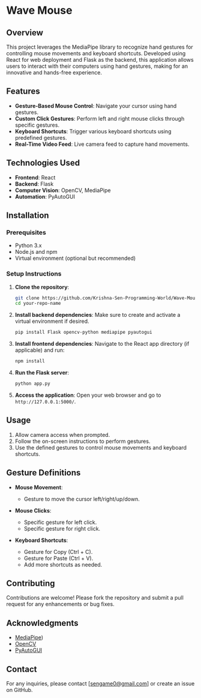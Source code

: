 # Wave Mouse

## Overview
This project leverages the MediaPipe library to recognize hand gestures for controlling mouse movements and keyboard shortcuts. Developed using React for web deployment and Flask as the backend, this application allows users to interact with their computers using hand gestures, making for an innovative and hands-free experience.

## Features
- **Gesture-Based Mouse Control**: Navigate your cursor using hand gestures.
- **Custom Click Gestures**: Perform left and right mouse clicks through specific gestures.
- **Keyboard Shortcuts**: Trigger various keyboard shortcuts using predefined gestures.
- **Real-Time Video Feed**: Live camera feed to capture hand movements.

## Technologies Used
- **Frontend**: React
- **Backend**: Flask
- **Computer Vision**: OpenCV, MediaPipe
- **Automation**: PyAutoGUI

## Installation

### Prerequisites
- Python 3.x
- Node.js and npm
- Virtual environment (optional but recommended)

### Setup Instructions

1. **Clone the repository**:
   ```bash
   git clone https://github.com/Krishna-Sen-Programming-World/Wave-Mouse.git
   cd your-repo-name
   ```

2. **Install backend dependencies**:
   Make sure to create and activate a virtual environment if desired.
   ```bash
   pip install Flask opencv-python mediapipe pyautogui
   ```

3. **Install frontend dependencies**:
   Navigate to the React app directory (if applicable) and run:
   ```bash
   npm install
   ```

4. **Run the Flask server**:
   ```bash
   python app.py
   ```

5. **Access the application**:
   Open your web browser and go to `http://127.0.0.1:5000/`.

## Usage
1. Allow camera access when prompted.
2. Follow the on-screen instructions to perform gestures.
3. Use the defined gestures to control mouse movements and keyboard shortcuts.

## Gesture Definitions
- **Mouse Movement**: 
  - Gesture to move the cursor left/right/up/down.
  
- **Mouse Clicks**:
  - Specific gesture for left click.
  - Specific gesture for right click.

- **Keyboard Shortcuts**:
  - Gesture for Copy (Ctrl + C).
  - Gesture for Paste (Ctrl + V).
  - Add more shortcuts as needed.

## Contributing
Contributions are welcome! Please fork the repository and submit a pull request for any enhancements or bug fixes.


## Acknowledgments
- [MediaPipe](https://github.com/google-ai-edge/mediapipe))
- [OpenCV](https://opencv.org/)
- [PyAutoGUI](https://pyautogui.readthedocs.io/en/latest/)

## Contact
For any inquiries, please contact [sengame0@gmail.com] or create an issue on GitHub.

